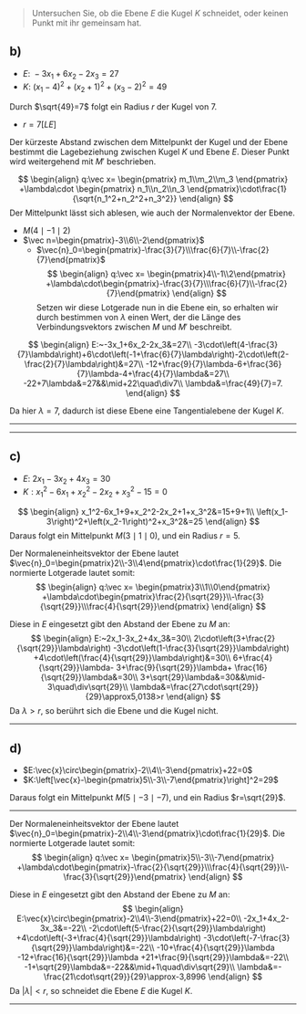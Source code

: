 > Untersuchen Sie, ob die Ebene $E$ die Kugel $K$ schneidet, oder keinen Punkt mit ihr gemeinsam hat.

## b)
- $E:~-3x_1+6x_2-2x_3=27$
- $K:~(x_1-4)^2+(x_2+1)^2+(x_3-2)^2=49$

Durch $\sqrt{49}=7$ folgt ein Radius $r$ der Kugel von $7$.
- $r=7\left[LE\right]$

Der kürzeste Abstand zwischen dem Mittelpunkt der Kugel und der Ebene bestimmt die Lagebeziehung zwischen Kugel $K$ und Ebene $E$.
Dieser Punkt wird weitergehend mit $M'$ beschrieben.

$$
\begin{align}
	q:\vec x=
		\begin{pmatrix}
			m_1\\m_2\\m_3
		\end{pmatrix}
		+\lambda\cdot
		\begin{pmatrix}
			n_1\\n_2\\n_3
		\end{pmatrix}\cdot\frac{1}{\sqrt{n_1^2+n_2^2+n_3^2}}
\end{align}
$$
Der Mittelpunkt lässt sich ablesen, wie auch der Normalenvektor der Ebene.
- $M(4\mid-1\mid2)$
- $\vec n=\begin{pmatrix}-3\\6\\-2\end{pmatrix}$
	- $\vec{n}_0=\begin{pmatrix}-\frac{3}{7}\\\frac{6}{7}\\-\frac{2}{7}\end{pmatrix}$
$$
\begin{align}
	q:\vec x=
		\begin{pmatrix}4\\-1\\2\end{pmatrix}
		+\lambda\cdot\begin{pmatrix}-\frac{3}{7}\\\frac{6}{7}\\-\frac{2}{7}\end{pmatrix}
\end{align}
$$
Setzen wir diese Lotgerade nun in die Ebene ein, so erhalten wir durch bestimmen von $\lambda$ einen Wert, der die Länge des Verbindungsvektors zwischen $M$ und $M'$ beschreibt.

$$
\begin{align}
	E:~-3x_1+6x_2-2x_3&=27\\
	-3\cdot\left(4-\frac{3}{7}\lambda\right)+6\cdot\left(-1+\frac{6}{7}\lambda\right)-2\cdot\left(2-\frac{2}{7}\lambda\right)&=27\\
	-12+\frac{9}{7}\lambda-6+\frac{36}{7}\lambda-4+\frac{4}{7}\lambda&=27\\
	-22+7\lambda&=27&&\mid+22\quad\div7\\
	\lambda&=\frac{49}{7}=7.
\end{align}
$$

Da hier $\lambda=7$, dadurch ist diese Ebene eine Tangentialebene der Kugel $K$.

---
---
## c)
- $E:~2x_1-3x_2+4x_3=30$
- $K:x_1^2-6x_1+x_2^2-2x_2+x_3^2-15=0$

$$
\begin{align}
	x_1^2-6x_1+9+x_2^2-2x_2+1+x_3^2&=15+9+1\\
	\left(x_1-3\right)^2+\left(x_2-1\right)^2+x_3^2&=25
\end{align}
$$
Daraus folgt ein Mittelpunkt $M(3\mid1\mid0)$, und ein Radius $r=5$.

Der Normaleneinheitsvektor der Ebene lautet $\vec{n}_0=\begin{pmatrix}2\\-3\\4\end{pmatrix}\cdot\frac{1}{29}$.
Die normierte Lotgerade lautet somit:
$$
\begin{align}
	q:\vec x=
		\begin{pmatrix}3\\1\\0\end{pmatrix}
		+\lambda\cdot\begin{pmatrix}\frac{2}{\sqrt{29}}\\-\frac{3}{\sqrt{29}}\\\frac{4}{\sqrt{29}}\end{pmatrix}
\end{align}
$$

Diese in $E$ eingesetzt gibt den Abstand der Ebene zu $M$ an:
$$
\begin{align}
	E:~2x_1-3x_2+4x_3&=30\\
	2\cdot\left(3+\frac{2}{\sqrt{29}}\lambda\right)
		-3\cdot\left(1-\frac{3}{\sqrt{29}}\lambda\right)
		+4\cdot\left(\frac{4}{\sqrt{29}}\lambda\right)&=30\\
	6+\frac{4}{\sqrt{29}}\lambda-
		3+\frac{9}{\sqrt{29}}\lambda+
		\frac{16}{\sqrt{29}}\lambda&=30\\
		3+\sqrt{29}\lambda&=30&&\mid-3\quad\div\sqrt{29}\\
	\lambda&=\frac{27\cdot\sqrt{29}}{29}\approx5,0138>r
\end{align}
$$
Da $\lambda>r$, so berührt sich die Ebene und die Kugel nicht.

---
## d)
- $E:\vec{x}\circ\begin{pmatrix}-2\\4\\-3\end{pmatrix}+22=0$
- $K:\left[\vec{x}-\begin{pmatrix}5\\-3\\-7\end{pmatrix}\right]^2=29$

Daraus folgt ein Mittelpunkt $M(5\mid-3\mid-7)$, und ein Radius $r=\sqrt{29}$.

---
Der Normaleneinheitsvektor der Ebene lautet $\vec{n}_0=\begin{pmatrix}-2\\4\\-3\end{pmatrix}\cdot\frac{1}{29}$.
Die normierte Lotgerade lautet somit:
$$
\begin{align}
	q:\vec x=
		\begin{pmatrix}5\\-3\\-7\end{pmatrix}
		+\lambda\cdot\begin{pmatrix}-\frac{2}{\sqrt{29}}\\\frac{4}{\sqrt{29}}\\-\frac{3}{\sqrt{29}}\end{pmatrix}
\end{align}
$$

Diese in $E$ eingesetzt gibt den Abstand der Ebene zu $M$ an:
$$
\begin{align}
	E:\vec{x}\circ\begin{pmatrix}-2\\4\\-3\end{pmatrix}+22=0\\
	-2x_1+4x_2-3x_3&=-22\\
	-2\cdot\left(5-\frac{2}{\sqrt{29}}\lambda\right)
		+4\cdot\left(-3+\frac{4}{\sqrt{29}}\lambda\right)
		-3\cdot\left(-7-\frac{3}{\sqrt{29}}\lambda\right)&=-22\\
	-10+\frac{4}{\sqrt{29}}\lambda
		-12+\frac{16}{\sqrt{29}}\lambda
		+21+\frac{9}{\sqrt{29}}\lambda&=-22\\
	-1+\sqrt{29}\lambda&=-22&&\mid+1\quad\div\sqrt{29}\\
	\lambda&=-\frac{21\cdot\sqrt{29}}{29}\approx-3,8996
\end{align}
$$
Da $\left|\lambda\right|<r$, so schneidet die Ebene $E$ die Kugel $K$.

---